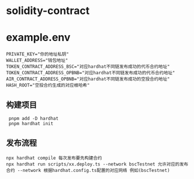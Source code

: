 # solidity-contract

# example.env

```
PRIVATE_KEY="你的地址私钥"
WALLET_ADDRESS="钱包地址"
TOKEN_CONTRACT_ADDRESS_BSC="对应hardhat不同链发布成功的代币合约地址"
TOKEN_CONTRACT_ADDRESS_OPBNB="对应hardhat不同链发布成功的代币合约地址"
AIR_CONTRACT_ADDRESS_OPBNB="对应hardhat不同链发布成功的空投合约地址"
HASH_ROOT="空投合约生成的对应根哈希"
```

## 构建项目
```
 pnpm add -D hardhat
 pnpm hardhat init
```
## 发布流程
```
npx hardhat compile 每次发布要先构建合约
npx hardhat run scripts/xx.deploy.ts --network bscTestnet 允许对应的发布合约 --network 根据hardhat.config.ts配置的对应网络 例如(bscTestnet)
```
